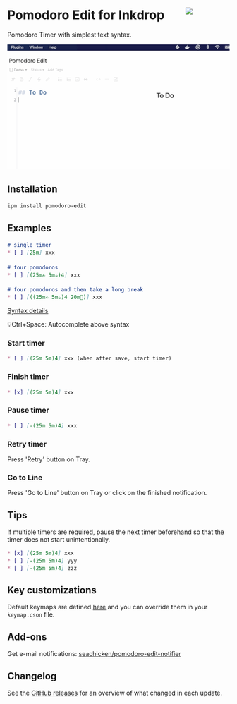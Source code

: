 # <img src="https://raw.githubusercontent.com/seachicken/pomodoro-edit-core/master/.github/logo.png" align="right" width="100"> Pomodoro Edit for Inkdrop

Pomodoro Timer with simplest text syntax.

![Demonstration](https://github.com//seachicken/inkdrop-pomodoro-edit/blob/master/.github/demo.gif?raw=true)

## Installation

```sh
ipm install pomodoro-edit
```

## Examples

```md
# single timer
* [ ] [25m] xxx

# four pomodoros
* [ ] [(25m✍️ 5m☕️)4] xxx

# four pomodoros and then take a long break
* [ ] [((25m✍️ 5m☕️)4 20m🛌)] xxx
```

[Syntax details](https://github.com/seachicken/pomodoro-edit-core#syntax)

💡Ctrl+Space: Autocomplete above syntax

### Start timer

```md
* [ ] [(25m 5m)4] xxx (when after save, start timer)
```

### Finish timer

```md
* [x] [(25m 5m)4] xxx
```

### Pause timer

```md
* [ ] [-(25m 5m)4] xxx
```

### Retry timer

Press 'Retry' button on Tray.

### Go to Line

Press 'Go to Line' button on Tray or click on the finished notification.

## Tips

If multiple timers are required, pause the next timer beforehand so that the timer does not start unintentionally.

```md
* [x] [(25m 5m)4] xxx
* [ ] [-(25m 5m)4] yyy
* [ ] [-(25m 5m)4] zzz
```

## Key customizations

Default keymaps are defined [here](https://github.com/seachicken/inkdrop-pomodoro-edit/blob/master/keymaps/pomodoro-edit.json) and you can override them in your `keymap.cson` file.

## Add-ons

Get e-mail notifications: [seachicken/pomodoro-edit-notifier](https://github.com/seachicken/pomodoro-edit-notifier)

## Changelog

See the [GitHub releases](https://github.com/seachicken/inkdrop-pomodoro-edit/releases) for an overview of what changed in each update.
